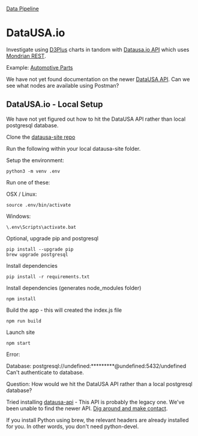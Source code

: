 [Data Pipeline](../)  

# DataUSA.io

Investigate using [D3Plus](https://d3plus.org/examples/) charts in tandom with [Datausa.io API](https://github.com/DataUSA/datausa-site) which uses [Mondrian REST](https://github.com/ojbc/mondrian-rest#api-usage).

Example: [Automotive Parts](https://datausa.io/profile/naics/automotive-parts-accessories-tire-stores)

We have not yet found documentation on the newer [DataUSA API](https://datausa.io/about/api/).
Can we see what nodes are available using Postman?  


## DataUSA.io - Local Setup

We have not yet figured out how to hit the DataUSA API rather than local postgresql database.

Clone the [datausa-site repo](https://github.com/DataUSA/datausa-site)  

Run the following within your local datausa-site folder.  

Setup the environment:

	python3 -m venv .env

Run one of these:

OSX / Linux:

	source .env/bin/activate

Windows:

	\.env\Scripts\activate.bat

Optional, upgrade pip and postgresql

	pip install --upgrade pip
	brew upgrade postgresql

Install dependencies

	pip install -r requirements.txt

Install dependencies (generates node_modules folder)

	npm install
<!--
Avoid this:

	yarn install

Issue: package-lock.json found. Your project contains lock files generated by tools other than Yarn. It is advised not to mix package managers in order to avoid resolution inconsistencies caused by unsynchronized lock files. To clear this warning, remove package-lock.json.  
-->

Build the app - this will created the index.js file

	npm run build

Launch site

	npm start

Error:  

Database: postgresql://undefined:*********@undefined:5432/undefined  
Can't authenticate to database.  

Question: How would we hit the DataUSA API rather than a local postgresql database?  

Tried installing [datausa-api](https://github.com/DataUSA/datausa-api) - This API is probably the legacy one.
We've been unable to find the newer API. [Dig around and make contact](https://github.com/DataUSA/datausa-api/wiki).

If you install Python using brew, the relevant headers are already installed for you.
In other words, you don't need python-devel.
